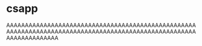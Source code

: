 # csapp
AAAAAAAAAAAAAAAAAAAAAAAAAAAAAAAAAAAAAAAAAAAAAAAAAAAAAAAAAAAAAAAAAAAAAAAAAAAAAAAAAAAAAAAAAAAAAAAAAAAAAAAAAAAAAAAAAAAA
